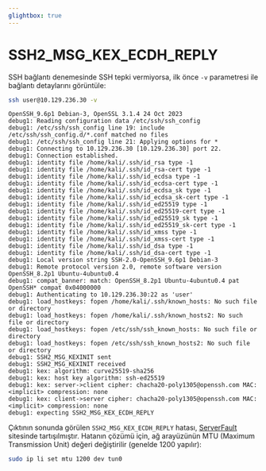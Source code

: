 ```yaml
---
glightbox: true
---
```


# SSH2_MSG_KEX_ECDH_REPLY

SSH bağlantı denemesinde SSH tepki vermiyorsa, ilk önce `-v` parametresi ile bağlantı detaylarını görüntüle:

```bash
ssh user@10.129.236.30 -v
```

```text title="Output" hl_lines="35"
OpenSSH_9.6p1 Debian-3, OpenSSL 3.1.4 24 Oct 2023
debug1: Reading configuration data /etc/ssh/ssh_config
debug1: /etc/ssh/ssh_config line 19: include /etc/ssh/ssh_config.d/*.conf matched no files
debug1: /etc/ssh/ssh_config line 21: Applying options for *
debug1: Connecting to 10.129.236.30 [10.129.236.30] port 22.
debug1: Connection established.
debug1: identity file /home/kali/.ssh/id_rsa type -1
debug1: identity file /home/kali/.ssh/id_rsa-cert type -1
debug1: identity file /home/kali/.ssh/id_ecdsa type -1
debug1: identity file /home/kali/.ssh/id_ecdsa-cert type -1
debug1: identity file /home/kali/.ssh/id_ecdsa_sk type -1
debug1: identity file /home/kali/.ssh/id_ecdsa_sk-cert type -1
debug1: identity file /home/kali/.ssh/id_ed25519 type -1
debug1: identity file /home/kali/.ssh/id_ed25519-cert type -1
debug1: identity file /home/kali/.ssh/id_ed25519_sk type -1
debug1: identity file /home/kali/.ssh/id_ed25519_sk-cert type -1
debug1: identity file /home/kali/.ssh/id_xmss type -1
debug1: identity file /home/kali/.ssh/id_xmss-cert type -1
debug1: identity file /home/kali/.ssh/id_dsa type -1
debug1: identity file /home/kali/.ssh/id_dsa-cert type -1
debug1: Local version string SSH-2.0-OpenSSH_9.6p1 Debian-3
debug1: Remote protocol version 2.0, remote software version OpenSSH_8.2p1 Ubuntu-4ubuntu0.4
debug1: compat_banner: match: OpenSSH_8.2p1 Ubuntu-4ubuntu0.4 pat OpenSSH* compat 0x04000000
debug1: Authenticating to 10.129.236.30:22 as 'user'
debug1: load_hostkeys: fopen /home/kali/.ssh/known_hosts: No such file or directory
debug1: load_hostkeys: fopen /home/kali/.ssh/known_hosts2: No such file or directory
debug1: load_hostkeys: fopen /etc/ssh/ssh_known_hosts: No such file or directory
debug1: load_hostkeys: fopen /etc/ssh/ssh_known_hosts2: No such file or directory
debug1: SSH2_MSG_KEXINIT sent
debug1: SSH2_MSG_KEXINIT received
debug1: kex: algorithm: curve25519-sha256
debug1: kex: host key algorithm: ssh-ed25519
debug1: kex: server->client cipher: chacha20-poly1305@openssh.com MAC: <implicit> compression: none
debug1: kex: client->server cipher: chacha20-poly1305@openssh.com MAC: <implicit> compression: none
debug1: expecting SSH2_MSG_KEX_ECDH_REPLY
```

Çıktının sonunda görülen `SSH2_MSG_KEX_ECDH_REPLY` hatası, [ServerFault](https://serverfault.com/a/670081) sitesinde tartışılmıştır. Hatanın çözümü için, ağ arayüzünün MTU (Maximum Transmission Unit) değeri değiştirilir (genelde 1200 yapılır):

```bash
sudo ip li set mtu 1200 dev tun0
```
